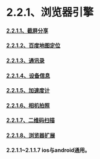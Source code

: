 # **2.2.1、浏览器引擎**

#### [2.2.1.1、截屏分享](/2213001-jie-ping-fen-xiang.md)

#### [2.2.1.2、百度地图定位](/2223001-bai-du-di-tu-ding-wei.md)

#### [2.2.1.3、通讯录](/22133001-tong-xun-lu.md)

#### [2.2.1.4、设备信息](/22143001-she-bei-xin-xi.md)

#### [2.2.1.5、加速度计](/22153001-jia-su-du-ji.md)

#### [2.2.1.6、相机拍照](/22163001-xiang-ji-pai-zhao.md)

#### [2.2.1.7、二维码扫描](/22173001-er-wei-ma-sao-miao.md)

#### [2.2.1.8、浏览器扩展](/22183001-liu-lan-qi-kuo-zhan.md)

**2.2.1.1~2.1.1.7 ios与android通用。**

